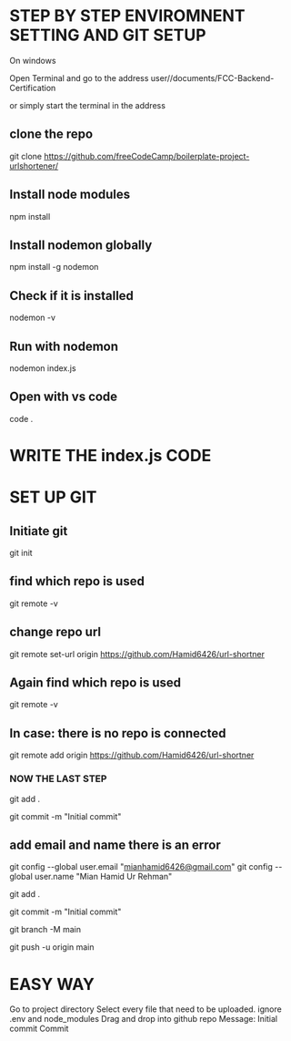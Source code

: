 # STEP BY STEP ENVIROMNENT SETTING AND GIT SETUP

On windows

Open Terminal and go to the address
user/<username>/documents/FCC-Backend-Certification

or simply start the terminal in the address

## clone the repo
git clone https://github.com/freeCodeCamp/boilerplate-project-urlshortener/

## Install node modules
npm install

## Install nodemon globally
npm install -g nodemon

## Check if it is installed
nodemon -v

## Run with nodemon
nodemon index.js

## Open with vs code
code .

# WRITE THE index.js CODE

# SET UP GIT 

## Initiate git
git init

## find which repo is used
git remote -v

## change repo url
git remote set-url origin https://github.com/Hamid6426/url-shortner

## Again find which repo is used
git remote -v

## In case: there is no repo is connected
git remote add origin https://github.com/Hamid6426/url-shortner

### NOW THE LAST STEP

git add .

git commit -m "Initial commit"

## add email and name there is an error

git config --global user.email "mianhamid6426@gmail.com"
git config --global user.name "Mian Hamid Ur Rehman"

git add .

git commit -m "Initial commit"

git branch -M main

git push -u origin main

# EASY WAY

Go to project directory
Select every file that need to be uploaded. ignore .env and node_modules
Drag and drop into github repo
Message: Initial commit
Commit

